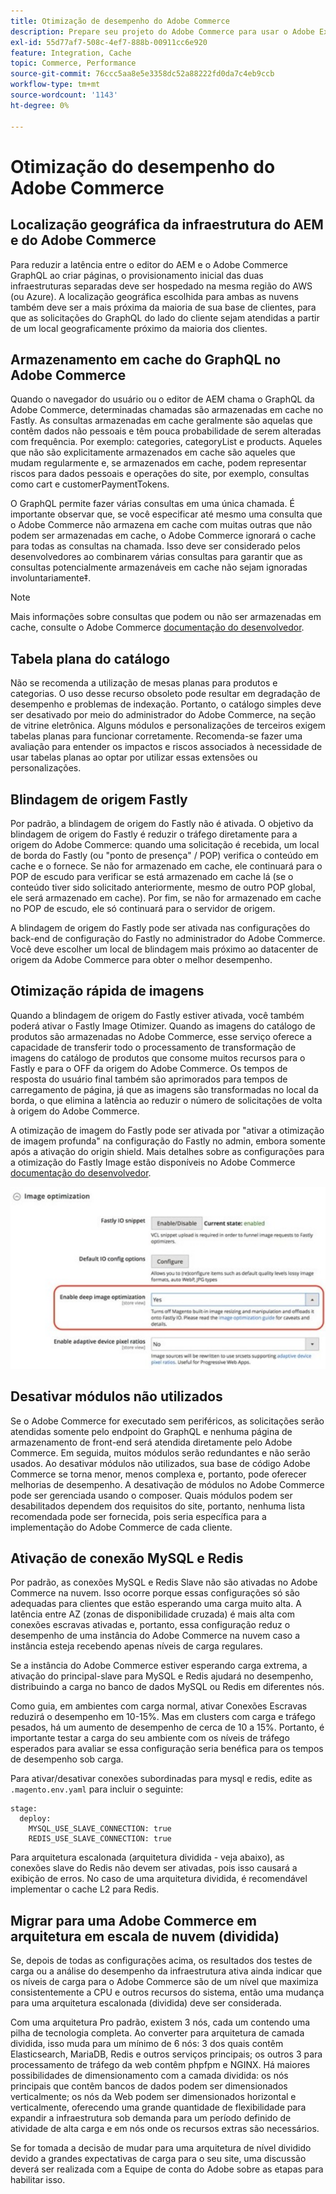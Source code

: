```yaml
---
title: Otimização de desempenho do Adobe Commerce
description: Prepare seu projeto do Adobe Commerce para usar o Adobe Experience Manager as a CMS alterando algumas configurações padrão.
exl-id: 55d77af7-508c-4ef7-888b-00911cc6e920
feature: Integration, Cache
topic: Commerce, Performance
source-git-commit: 76ccc5aa8e5e3358dc52a88222fd0da7c4eb9ccb
workflow-type: tm+mt
source-wordcount: '1143'
ht-degree: 0%

---
```


# Otimização do desempenho do Adobe Commerce

## Localização geográfica da infraestrutura do AEM e do Adobe Commerce

Para reduzir a latência entre o editor do AEM e o Adobe Commerce GraphQL ao criar páginas, o provisionamento inicial das duas infraestruturas separadas deve ser hospedado na mesma região do AWS (ou Azure). A localização geográfica escolhida para ambas as nuvens também deve ser a mais próxima da maioria de sua base de clientes, para que as solicitações do GraphQL do lado do cliente sejam atendidas a partir de um local geograficamente próximo da maioria dos clientes.

## Armazenamento em cache do GraphQL no Adobe Commerce

Quando o navegador do usuário ou o editor de AEM chama o GraphQL da Adobe Commerce, determinadas chamadas são armazenadas em cache no Fastly. As consultas armazenadas em cache geralmente são aquelas que contêm dados não pessoais e têm pouca probabilidade de serem alteradas com frequência. Por exemplo: categories, categoryList e products. Aqueles que não são explicitamente armazenados em cache são aqueles que mudam regularmente e, se armazenados em cache, podem representar riscos para dados pessoais e operações do site, por exemplo, consultas como cart e customerPaymentTokens.

O GraphQL permite fazer várias consultas em uma única chamada. É importante observar que, se você especificar até mesmo uma consulta que o Adobe Commerce não armazena em cache com muitas outras que não podem ser armazenadas em cache, o Adobe Commerce ignorará o cache para todas as consultas na chamada. Isso deve ser considerado pelos desenvolvedores ao combinarem várias consultas para garantir que as consultas potencialmente armazenáveis em cache não sejam ignoradas involuntariamente‡.

>[!NOTE]
>
> Mais informações sobre consultas que podem ou não ser armazenadas em cache, consulte o Adobe Commerce [documentação do desenvolvedor](https://devdocs.magento.com/guides/v2.4/graphql/caching.html).

## Tabela plana do catálogo

Não se recomenda a utilização de mesas planas para produtos e categorias. O uso desse recurso obsoleto pode resultar em degradação de desempenho e problemas de indexação. Portanto, o catálogo simples deve ser desativado por meio do administrador do Adobe Commerce, na seção de vitrine eletrônica. Alguns módulos e personalizações de terceiros exigem tabelas planas para funcionar corretamente. Recomenda-se fazer uma avaliação para entender os impactos e riscos associados à necessidade de usar tabelas planas ao optar por utilizar essas extensões ou personalizações.

## Blindagem de origem Fastly

Por padrão, a blindagem de origem do Fastly não é ativada. O objetivo da blindagem de origem do Fastly é reduzir o tráfego diretamente para a origem do Adobe Commerce: quando uma solicitação é recebida, um local de borda do Fastly (ou &quot;ponto de presença&quot; / POP) verifica o conteúdo em cache e o fornece. Se não for armazenado em cache, ele continuará para o POP de escudo para verificar se está armazenado em cache lá (se o conteúdo tiver sido solicitado anteriormente, mesmo de outro POP global, ele será armazenado em cache). Por fim, se não for armazenado em cache no POP de escudo, ele só continuará para o servidor de origem.

A blindagem de origem do Fastly pode ser ativada nas configurações do back-end de configuração do Fastly no administrador do Adobe Commerce. Você deve escolher um local de blindagem mais próximo ao datacenter de origem da Adobe Commerce para obter o melhor desempenho.

## Otimização rápida de imagens

Quando a blindagem de origem do Fastly estiver ativada, você também poderá ativar o Fastly Image Otimizer. Quando as imagens do catálogo de produtos são armazenadas no Adobe Commerce, esse serviço oferece a capacidade de transferir todo o processamento de transformação de imagens do catálogo de produtos que consome muitos recursos para o Fastly e para o OFF da origem do Adobe Commerce. Os tempos de resposta do usuário final também são aprimorados para tempos de carregamento de página, já que as imagens são transformadas no local da borda, o que elimina a latência ao reduzir o número de solicitações de volta à origem do Adobe Commerce.

A otimização de imagem do Fastly pode ser ativada por &quot;ativar a otimização de imagem profunda&quot; na configuração do Fastly no admin, embora somente após a ativação do origin shield. Mais detalhes sobre as configurações para a otimização do Fastly Image estão disponíveis no Adobe Commerce [documentação do desenvolvedor](https://devdocs.magento.com/cloud/cdn/fastly-image-optimization.html).

![Captura de tela das configurações de otimização de imagem do Fastly no Administrador do Adobe Commerce](../assets/commerce-at-scale/image-optimization.svg)

## Desativar módulos não utilizados

Se o Adobe Commerce for executado sem periféricos, as solicitações serão atendidas somente pelo endpoint do GraphQL e nenhuma página de armazenamento de front-end será atendida diretamente pelo Adobe Commerce. Em seguida, muitos módulos serão redundantes e não serão usados. Ao desativar módulos não utilizados, sua base de código Adobe Commerce se torna menor, menos complexa e, portanto, pode oferecer melhorias de desempenho. A desativação de módulos no Adobe Commerce pode ser gerenciada usando o composer. Quais módulos podem ser desabilitados dependem dos requisitos do site, portanto, nenhuma lista recomendada pode ser fornecida, pois seria específica para a implementação do Adobe Commerce de cada cliente.

## Ativação de conexão MySQL e Redis

Por padrão, as conexões MySQL e Redis Slave não são ativadas no Adobe Commerce na nuvem. Isso ocorre porque essas configurações só são adequadas para clientes que estão esperando uma carga muito alta. A latência entre AZ (zonas de disponibilidade cruzada) é mais alta com conexões escravas ativadas e, portanto, essa configuração reduz o desempenho de uma instância do Adobe Commerce na nuvem caso a instância esteja recebendo apenas níveis de carga regulares.

Se a instância do Adobe Commerce estiver esperando carga extrema, a ativação do principal-slave para MySQL e Redis ajudará no desempenho, distribuindo a carga no banco de dados MySQL ou Redis em diferentes nós.

Como guia, em ambientes com carga normal, ativar Conexões Escravas reduzirá o desempenho em 10-15%. Mas em clusters com carga e tráfego pesados, há um aumento de desempenho de cerca de 10 a 15%. Portanto, é importante testar a carga do seu ambiente com os níveis de tráfego esperados para avaliar se essa configuração seria benéfica para os tempos de desempenho sob carga.

Para ativar/desativar conexões subordinadas para mysql e redis, edite as `.magento.env.yaml` para incluir o seguinte:

```
stage:
  deploy:
    MYSQL_USE_SLAVE_CONNECTION: true
    REDIS_USE_SLAVE_CONNECTION: true
```

Para arquitetura escalonada (arquitetura dividida - veja abaixo), as conexões slave do Redis não devem ser ativadas, pois isso causará a exibição de erros. No caso de uma arquitetura dividida, é recomendável implementar o cache L2 para Redis.

## Migrar para uma Adobe Commerce em arquitetura em escala de nuvem (dividida)

Se, depois de todas as configurações acima, os resultados dos testes de carga ou a análise do desempenho da infraestrutura ativa ainda indicar que os níveis de carga para o Adobe Commerce são de um nível que maximiza consistentemente a CPU e outros recursos do sistema, então uma mudança para uma arquitetura escalonada (dividida) deve ser considerada.

Com uma arquitetura Pro padrão, existem 3 nós, cada um contendo uma pilha de tecnologia completa. Ao converter para arquitetura de camada dividida, isso muda para um mínimo de 6 nós: 3 dos quais contêm Elasticsearch, MariaDB, Redis e outros serviços principais; os outros 3 para processamento de tráfego da web contêm phpfpm e NGINX. Há maiores possibilidades de dimensionamento com a camada dividida: os nós principais que contêm bancos de dados podem ser dimensionados verticalmente; os nós da Web podem ser dimensionados horizontal e verticalmente, oferecendo uma grande quantidade de flexibilidade para expandir a infraestrutura sob demanda para um período definido de atividade de alta carga e em nós onde os recursos extras são necessários.

Se for tomada a decisão de mudar para uma arquitetura de nível dividido devido a grandes expectativas de carga para o seu site, uma discussão deverá ser realizada com a Equipe de conta do Adobe sobre as etapas para habilitar isso.
